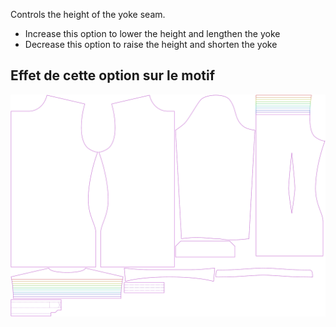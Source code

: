 
Controls the height of the yoke seam.

- Increase this option to lower the height and lengthen the yoke
- Decrease this option to raise the height and shorten the yoke


## Effet de cette option sur le motif
![This image shows the effect of this option by superimposing several variants that have a different value for this option](simon_yokeheight_sample.svg "Effect of this option on the pattern")
